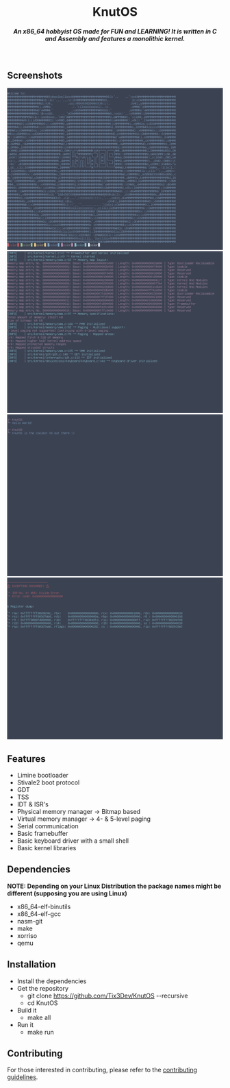 <div align="center">

# KnutOS

#### _An x86_64 hobbyist OS made for FUN and LEARNING! It is written in C and Assembly and features a monolithic kernel._

</div><br/>

## Screenshots

<img src="https://github.com/Tix3Dev/KnutOS/blob/main/screenshots/KnutOS%20silent%20boot.png"> </a>
<img src="https://github.com/Tix3Dev/KnutOS/blob/main/screenshots/KnutOS%20verbose%20boot.png"> </a>
<img src="https://github.com/Tix3Dev/KnutOS/blob/main/screenshots/KnutOS%20shell.png"> </a>
<img src="https://github.com/Tix3Dev/KnutOS/blob/main/screenshots/KnutOS%20interrupt%20screen.png"> </a>

## Features

- Limine bootloader
- Stivale2 boot protocol
- GDT
- TSS
- IDT & ISR's
- Physical memory manager -> Bitmap based
- Virtual memory manager -> 4- & 5-level paging
- Serial communication
- Basic framebuffer
- Basic keyboard driver with a small shell
- Basic kernel libraries

## Dependencies

**NOTE: Depending on your Linux Distribution the package names might be different (supposing you are using Linux)**

- x86_64-elf-binutils
- x86_64-elf-gcc
- nasm-git
- make
- xorriso
- qemu

## Installation

- Install the dependencies
- Get the repository
  - git clone https://github.com/Tix3Dev/KnutOS --recursive
  - cd KnutOS
- Build it
  - make all
- Run it
  - make run

## Contributing

For those interested in contributing, please refer to the [contributing guidelines](https://github.com/Tix3Dev/KnutOS/blob/main/CONTRIBUTING.md).
